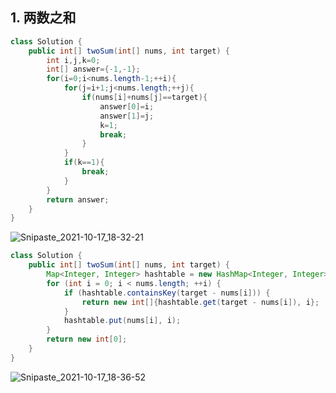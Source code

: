 

## 1. 两数之和

```java
class Solution {
    public int[] twoSum(int[] nums, int target) {
        int i,j,k=0;
        int[] answer={-1,-1};
        for(i=0;i<nums.length-1;++i){
            for(j=i+1;j<nums.length;++j){
                if(nums[i]+nums[j]==target){
                    answer[0]=i;
                    answer[1]=j;
                    k=1;
                    break;
                }
            }
            if(k==1){
                break;
            }
        }
        return answer;
    }
}
```

![Snipaste_2021-10-17_18-32-21](https://gitee.com/wang-fuming/dawning/raw/master/202110171832541.png)

```java
class Solution {
    public int[] twoSum(int[] nums, int target) {
        Map<Integer, Integer> hashtable = new HashMap<Integer, Integer>();
        for (int i = 0; i < nums.length; ++i) {
            if (hashtable.containsKey(target - nums[i])) {
                return new int[]{hashtable.get(target - nums[i]), i};
            }
            hashtable.put(nums[i], i);
        }
        return new int[0];
    }
}
```

![Snipaste_2021-10-17_18-36-52](https://gitee.com/wang-fuming/dawning/raw/master/202110171837736.png)

